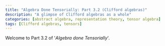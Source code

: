```yaml
---
title: "Algebra Done Tensorially: Part 3.2 (Clifford algebras)"
description: "A glimpse of Clifford algebras as a whole"
categories: [abstract algebra, representation theory, tensor algebra]
tags: [Clifford algebras, tensors]
---
```

Welcome to Part 3.2 of '_Algebra done Tensorially_'.
